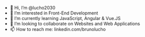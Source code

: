 - 👋 Hi, I’m @lucho2030
- 👀 I’m interested in Front-End Development
- 🌱 I’m currently learning JavaScript, Angular & Vue.JS
- 💞️ I’m looking to collaborate on Websites and Web Applications
- 📫 How to reach me: linkedin.com/brunolucho

<!---
lucho2030/lucho2030 is a ✨ special ✨ repository because its `README.md` (this file) appears on your GitHub profile.
You can click the Preview link to take a look at your changes.
--->
